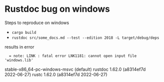 # Rustdoc bug on windows

Steps to reproduce on windows

- `cargo build`
- `rustdoc src/some_docs.md --test --edition 2018 -L target/debug/deps`

results in error

`  = note: LINK : fatal error LNK1181: cannot open input file 'windows.lib'`

stable-x86_64-pc-windows-msvc (default)
rustdoc 1.62.0 (a8314ef7d 2022-06-27)
rustc 1.62.0 (a8314ef7d 2022-06-27)